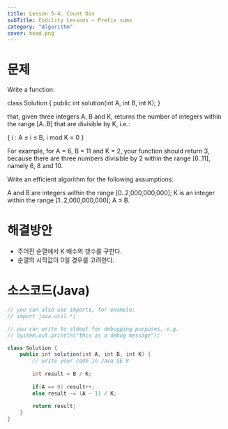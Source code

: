 ```yaml
---
title: Lesson 5-4. Count Div
subTitle: Codility Lessons ~ Prefix sums
category: "Algorithm"
cover: head.png
---
```


# 문제
Write a function:

class Solution { public int solution(int A, int B, int K); }

that, given three integers A, B and K, returns the number of integers within the range [A..B] that are divisible by K, i.e.:

{ i : A ≤ i ≤ B, i mod K = 0 }

For example, for A = 6, B = 11 and K = 2, your function should return 3, because there are three numbers divisible by 2 within the range [6..11], namely 6, 8 and 10.

Write an efficient algorithm for the following assumptions:

A and B are integers within the range [0..2,000,000,000];
K is an integer within the range [1..2,000,000,000];
A ≤ B.

# 해결방안
* 주어진 순열에서 K 배수의 갯수를 구한다.
* 순열의 시작값이 0일 경우를 고려한다.

# 소스코드(Java)
```java
// you can also use imports, for example:
// import java.util.*;

// you can write to stdout for debugging purposes, e.g.
// System.out.println("this is a debug message");

class Solution {
    public int solution(int A, int B, int K) {
        // write your code in Java SE 8
        
        int result = B / K;
        
        if(A == 0) result++;
        else result -= (A - 1) / K;
        
        return result;
    }
}
```